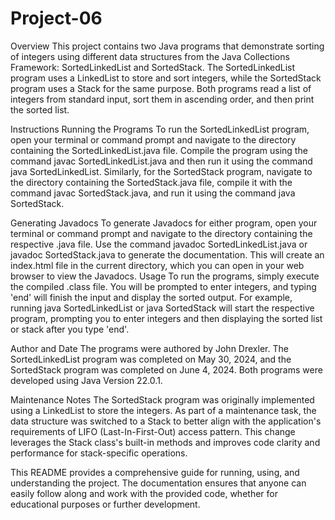 # Project-06
Overview
This project contains two Java programs that demonstrate sorting of integers using different data structures from the Java Collections Framework: SortedLinkedList and SortedStack. The SortedLinkedList program uses a LinkedList to store and sort integers, while the SortedStack program uses a Stack for the same purpose. Both programs read a list of integers from standard input, sort them in ascending order, and then print the sorted list.

Instructions
Running the Programs
To run the SortedLinkedList program, open your terminal or command prompt and navigate to the directory containing the SortedLinkedList.java file. Compile the program using the command javac SortedLinkedList.java and then run it using the command java SortedLinkedList.
Similarly, for the SortedStack program, navigate to the directory containing the SortedStack.java file, compile it with the command javac SortedStack.java, and run it using the command java SortedStack.

Generating Javadocs
To generate Javadocs for either program, open your terminal or command prompt and navigate to the directory containing the respective .java file. Use the command javadoc SortedLinkedList.java or javadoc SortedStack.java to generate the documentation. This will create an index.html file in the current directory, which you can open in your web browser to view the Javadocs.
Usage
To run the programs, simply execute the compiled .class file. You will be prompted to enter integers, and typing 'end' will finish the input and display the sorted output. For example, running java SortedLinkedList or java SortedStack will start the respective program, prompting you to enter integers and then displaying the sorted list or stack after you type 'end'.

Author and Date
The programs were authored by John Drexler. The SortedLinkedList program was completed on May 30, 2024, and the SortedStack program was completed on June 4, 2024. Both programs were developed using Java Version 22.0.1.

Maintenance Notes
The SortedStack program was originally implemented using a LinkedList to store the integers. As part of a maintenance task, the data structure was switched to a Stack to better align with the application's requirements of LIFO (Last-In-First-Out) access pattern. This change leverages the Stack class's built-in methods and improves code clarity and performance for stack-specific operations.

This README provides a comprehensive guide for running, using, and understanding the project. The documentation ensures that anyone can easily follow along and work with the provided code, whether for educational purposes or further development.
